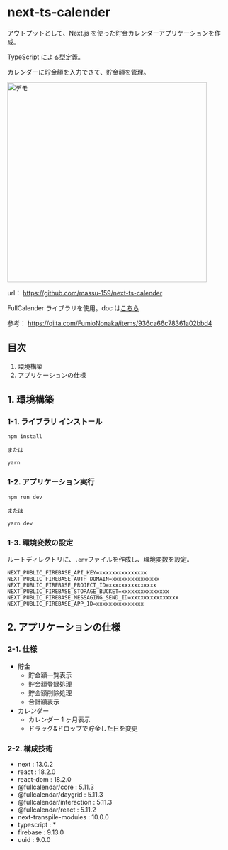 # next-ts-calender

アウトプットとして、Next.js を使った貯金カレンダーアプリケーションを作成。

TypeScript による型定義。

カレンダーに貯金額を入力できて、貯金額を管理。

<img src="https://user-images.githubusercontent.com/75517054/200572334-6d82d6f1-93c8-4f29-9c06-6d69d635804b.png" alt="デモ" width="450"/>

url：
https://github.com/massu-159/next-ts-calender

FullCalender ライブラリを使用。doc は[こちら](https://fullcalendar.io/)

参考：
https://qiita.com/FumioNonaka/items/936ca66c78361a02bbd4

## 目次

1. 環境構築
2. アプリケーションの仕様

## 1. 環境構築

### 1-1. ライブラリ インストール

```
npm install

または

yarn
```

### 1-2. アプリケーション実行

```
npm run dev

または

yarn dev
```

### 1-3. 環境変数の設定
ルートディレクトリに、`.env`ファイルを作成し、環境変数を設定。
```
NEXT_PUBLIC_FIREBASE_API_KEY=xxxxxxxxxxxxxxx
NEXT_PUBLIC_FIREBASE_AUTH_DOMAIN=xxxxxxxxxxxxxxx
NEXT_PUBLIC_FIREBASE_PROJECT_ID=xxxxxxxxxxxxxxx
NEXT_PUBLIC_FIREBASE_STORAGE_BUCKET=xxxxxxxxxxxxxxx
NEXT_PUBLIC_FIREBASE_MESSAGING_SEND_ID=xxxxxxxxxxxxxxx
NEXT_PUBLIC_FIREBASE_APP_ID=xxxxxxxxxxxxxxx
```

## 2. アプリケーションの仕様

### 2-1. 仕様

- 貯金
  - 貯金額一覧表示
  - 貯金額登録処理
  - 貯金額削除処理
  - 合計額表示
- カレンダー
  - カレンダー 1 ヶ月表示
  - ドラッグ&ドロップで貯金した日を変更

### 2-2. 構成技術

- next : 13.0.2
- react : 18.2.0
- react-dom : 18.2.0
- @fullcalendar/core : 5.11.3
- @fullcalendar/daygrid : 5.11.3
- @fullcalendar/interaction : 5.11.3
- @fullcalendar/react : 5.11.2
- next-transpile-modules : 10.0.0
- typescript : \*
- firebase : 9.13.0
- uuid : 9.0.0
